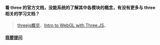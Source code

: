 #### 看 three 的官方文档，没能系统的了解其中各模块的概念，有没有更多与 three 相关的学习文档？
> [threejs概览](https://teakki.com/p/58a3ef1bf0d40775548c908f)、[Intro to WebGL
with Three.JS](http://davidscottlyons.com/threejs-intro/#slide-0)。

#### [我要提问](https://github.com/Xiaoleng123/large-screen/issues/new)